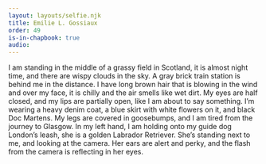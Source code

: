 ```yaml
---
layout: layouts/selfie.njk
title: Emilie L. Gossiaux
order: 49
is-in-chapbook: true
audio: 
---
```

I am standing in the middle of a grassy field in Scotland, it is almost night time, and there are wispy clouds in the sky. A gray brick train station is behind me in the distance. I have long brown hair that is blowing in the wind and over my face, it is chilly and the air smells like wet dirt. My eyes are half closed, and my lips are partially open, like I am about to say something. I’m wearing a heavy denim coat, a blue skirt with white flowers on it, and black Doc Martens. My legs are covered in goosebumps, and I am tired from the journey to Glasgow. In my left hand, I am holding onto my guide dog London’s leash, she is a golden Labrador Retriever. She’s standing next to me, and looking at the camera. Her ears are alert and perky, and the flash from the camera is reflecting in her eyes.
